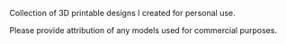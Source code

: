 Collection of 3D printable designs I created for personal use.

Please provide attribution of any models used for commercial purposes.
